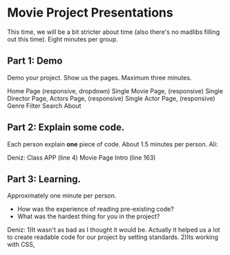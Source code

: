 # Movie Project Presentations

This time, we will be a bit stricter about time (also there's no madlibs filling
out this time). Eight minutes per group.

## Part 1: Demo
Demo your project. Show us the pages. Maximum three minutes.

Home Page (responsive, dropdown)
Single Movie Page, (responsive)
Single Director Page,
Actors Page, (responsive)
Single Actor Page, (responsive)
Genre
Filter
Search
About

## Part 2: Explain some code.
Each person explain **one** piece of code. About 1.5 minutes per person.
Ali:

Deniz: 
Class APP (line 4)
Movie Page Intro (line 163)

## Part 3: Learning.
Approximately one minute per person.

* How was the experience of reading pre-existing code?
* What was the hardest thing for you in the project?

Deniz:
1)It wasn't as bad as I thought it would be. Actually it helped us a lot to create readable code for our project by setting standards.
2)Its working with CSS, 

